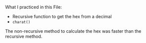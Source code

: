 What I practiced in this File:
- Recursive function to get the hex from a decimal
- `charat()`

The non-recursive method to calculate the hex was faster than the recursive method. 
